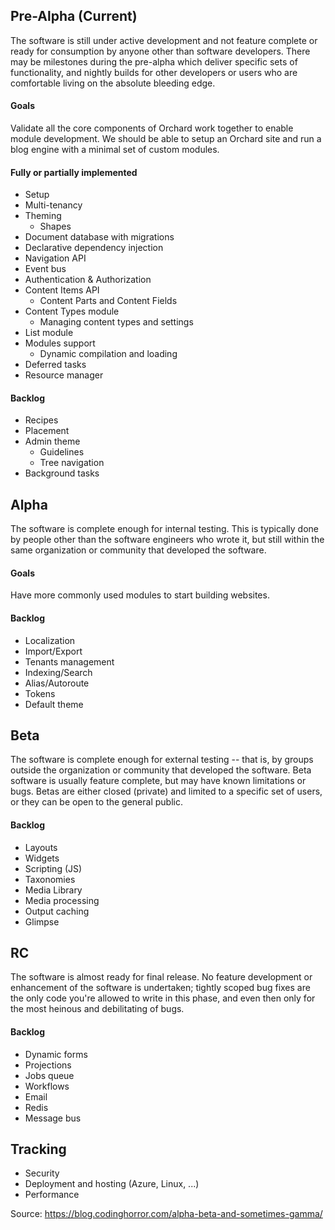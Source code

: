 
## Pre-Alpha (Current)

The software is still under active development and not feature complete or ready for consumption by anyone other than software developers. There may be milestones during the pre-alpha which deliver specific sets of functionality, and nightly builds for other developers or users who are comfortable living on the absolute bleeding edge.

#### Goals
Validate all the core components of Orchard work together to enable module development. We should be able to setup an Orchard site and run a blog engine with a minimal set of custom modules.

#### Fully or partially implemented
- Setup
- Multi-tenancy
- Theming
  - Shapes
- Document database with migrations
- Declarative dependency injection
- Navigation API
- Event bus
- Authentication & Authorization
- Content Items API
  - Content Parts and Content Fields
- Content Types module
  - Managing content types and settings
- List module
- Modules support
  - Dynamic compilation and loading
- Deferred tasks
- Resource manager

#### Backlog
- Recipes
- Placement
- Admin theme
  - Guidelines
  - Tree navigation
- Background tasks

## Alpha

The software is complete enough for internal testing. This is typically done by people other than the software engineers who wrote it, but still within the same organization or community that developed the software.

#### Goals
Have more commonly used modules to start building websites.

#### Backlog
- Localization
- Import/Export
- Tenants management
- Indexing/Search
- Alias/Autoroute
- Tokens
- Default theme

## Beta

The software is complete enough for external testing -- that is, by groups outside the organization or community that developed the software. Beta software is usually feature complete, but may have known limitations or bugs. Betas are either closed (private) and limited to a specific set of users, or they can be open to the general public.

#### Backlog
- Layouts
- Widgets
- Scripting (JS)
- Taxonomies
- Media Library
- Media processing
- Output caching
- Glimpse

## RC

The software is almost ready for final release. No feature development or enhancement of the software is undertaken; tightly scoped bug fixes are the only code you're allowed to write in this phase, and even then only for the most heinous and debilitating of bugs. 

#### Backlog
- Dynamic forms
- Projections
- Jobs queue
- Workflows
- Email
- Redis
- Message bus

## Tracking
- Security
- Deployment and hosting (Azure, Linux, ...)
- Performance


Source: https://blog.codinghorror.com/alpha-beta-and-sometimes-gamma/
